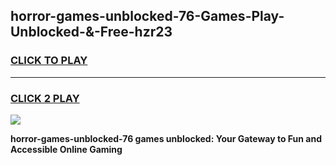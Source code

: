 
## horror-games-unblocked-76-Games-Play-Unblocked-&-Free-hzr23
<h3>
<a href="https://premium76.site?title=horror-games-unblocked-76&ref=24A">CLICK TO PLAY</a></h3>
<hr>

<h3>
<a href="https://premium76.site?title=horror-games-unblocked-76&ref=24A">CLICK 2 PLAY</a>
  
</h3>

<a href="https://premium76.site?title=horror-games-unblocked-76&ref=24A"><img src="https://clearcache.store/games.png"></a>


**horror-games-unblocked-76 games unblocked: Your Gateway to Fun and Accessible Online Gaming**
